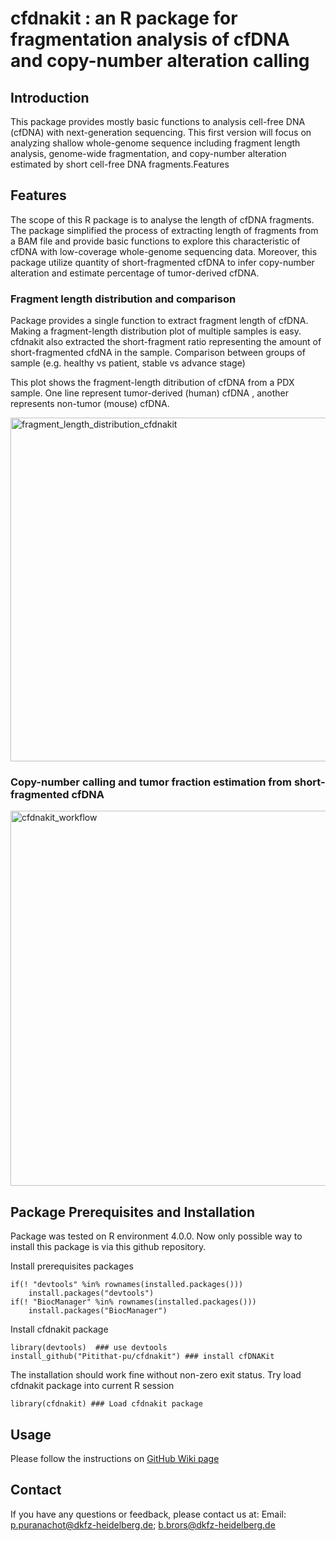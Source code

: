 # cfdnakit : an R package for fragmentation analysis of cfDNA and copy-number alteration calling

## Introduction

This package provides mostly basic functions to analysis cell-free DNA (cfDNA) with next-generation sequencing. This first version will focus on analyzing shallow whole-genome sequence including fragment length analysis, genome-wide fragmentation, and copy-number alteration estimated by short cell-free DNA fragments.Features

## Features

The scope of this R package is to analyse the length of cfDNA fragments. The package simplified the process of extracting length of fragments from a BAM file and provide basic functions to explore this characteristic of cfDNA with low-coverage whole-genome sequencing data. Moreover, this package utilize quantity of short-fragmented cfDNA to infer copy-number alteration and estimate percentage of tumor-derived cfDNA.

### Fragment length distribution and comparison

Package provides a single function to extract fragment length of cfDNA. Making a fragment-length distribution plot of multiple samples is easy. cfdnakit also extracted the short-fragment ratio representing the amount of short-fragmented cfdNA in the sample. Comparison between groups of sample (e.g. healthy vs patient, stable vs advance stage)

This plot shows the fragment-length ditribution of cfDNA from a PDX sample. One line represent tumor-derived (human) cfDNA , another represents non-tumor (mouse) cfDNA.

<img src="https://github.com/Pitithat-pu/cfdnakit/wiki/images/wiki/fragment_xenograft_cfdnakit.png" title="cfdnakit fragment length distribution" alt="fragment_length_distribution_cfdnakit" width="550"/>

### Copy-number calling and tumor fraction estimation from short-fragmented cfDNA

<img src="https://raw.githubusercontent.com/wiki/Pitithat-pu/cfdnakit/images/cfdnakit_workflow.png" title="cfdnakit cnv calling workflow" alt="cfdnakit_workflow" width="600"/>

## Package Prerequisites and Installation

Package was tested on R environment 4.0.0. Now only possible way to install this package is via this github repository.

Install prerequisites packages

    if(! "devtools" %in% rownames(installed.packages()))
        install.packages("devtools")
    if(! "BiocManager" %in% rownames(installed.packages()))
        install.packages("BiocManager")

Install cfdnakit package

    library(devtools)  ### use devtools
    install_github("Pitithat-pu/cfdnakit") ### install cfDNAKit 

The installation should work fine without non-zero exit status. Try load cfdnakit package into current R session

    library(cfdnakit) ### Load cfdnakit package

## Usage

Please follow the instructions on [GitHub Wiki page](https://github.com/Pitithat-pu/cfdnakit/wiki)

## Contact

If you have any questions or feedback, please contact us at: Email: [p.puranachot\@dkfz-heidelberg.de](mailto:p.puranachot@dkfz-heidelberg.de); [b.brors\@dkfz-heidelberg.de](mailto:b.brors@dkfz-heidelberg.de)
